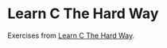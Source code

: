 # Learn C The Hard Way

Exercises from [Learn C The Hard Way](http://c.learncodethehardway.org/book/).
